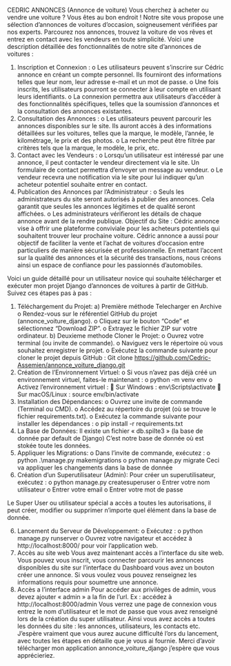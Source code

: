 CEDRIC ANNONCES (Annonce de voiture)
Vous cherchez à acheter ou vendre une voiture ? Vous êtes au bon endroit ! Notre site vous propose une sélection d’annonces de voitures d’occasion, soigneusement vérifiées par nos experts. Parcourez nos annonces, trouvez la voiture de vos rêves et entrez en contact avec les vendeurs en toute simplicité.
Voici une description détaillée des fonctionnalités de notre site d’annonces de voitures :
1.	Inscription et Connexion :
o	Les utilisateurs peuvent s’inscrire sur Cédric annonce  en créant un compte personnel. Ils fourniront des informations telles que leur nom, leur adresse e-mail et un mot de passe.
o	Une fois inscrits, les utilisateurs pourront se connecter à leur compte en utilisant leurs identifiants.
o	La connexion permettra aux utilisateurs d’accéder à des fonctionnalités spécifiques, telles que la soumission d’annonces et la consultation des annonces existantes.
2.	Consultation des Annonces :
o	Les utilisateurs peuvent parcourir les annonces disponibles sur le site. Ils auront accès à des informations détaillées sur les voitures, telles que la marque, le modèle, l’année, le kilométrage, le prix et des photos.
o	La recherche peut être filtrée par critères tels que la marque, le modèle, le prix, etc.
3.	Contact avec les Vendeurs :
o	Lorsqu’un utilisateur est intéressé par une annonce, il peut contacter le vendeur directement via le site. Un formulaire de contact permettra d’envoyer un message au vendeur.
o	Le vendeur recevra une notification via le site pour lui indiquer qu’un acheteur potentiel souhaite entrer en contact.
4.	Publication des Annonces par l’Administrateur :
o	Seuls les administrateurs du site seront autorisés à publier des annonces. Cela garantit que seules les annonces légitimes et de qualité seront affichées.
o	Les administrateurs vérifieront les détails de chaque annonce avant de la rendre publique.
Objectif du Site : Cédric annonce vise à offrir une plateforme conviviale pour les acheteurs potentiels qui souhaitent trouver leur prochaine voiture. Cédric annonce a aussi pour objectif de faciliter la vente et l’achat de voitures d’occasion entre particuliers de manière sécurisée et professionnelle. En mettant l’accent sur la qualité des annonces et la sécurité des transactions, nous créons ainsi un espace de confiance pour les passionnés d’automobiles.



Voici un guide détaillé pour un utilisateur novice qui souhaite télécharger et exécuter mon projet Django d’annonces de voitures à partir de GitHub. Suivez ces étapes pas à pas :
1.	Téléchargement du Projet:
a)	Première méthode
Telecharger en Archive
o	Rendez-vous sur le référentiel GitHub du  projet (annonce_voiture_django).
o	Cliquez sur le bouton “Code” et sélectionnez “Download ZIP”.
o	Extrayez le fichier ZIP sur votre ordinateur.
b)	Deuxieme methode
Cloner le Projet:
o	Ouvrez votre terminal (ou invite de commande).
o	Naviguez vers le répertoire où vous souhaitez enregistrer le projet.
o	Exécutez la commande suivante pour cloner le projet depuis GitHub :
Git clone https://github.com/Cedric-Assemien/annonce_voiture_django.git
1.	Création de l’Environnement Virtuel:
o	Si vous n’avez pas déjà créé un environnement virtuel, faites-le maintenant :
o	python -m venv env
o	Activez l’environnement virtuel : 
	Sur Windows : env\Scripts\activate
	Sur macOS/Linux : source env/bin/activate
2.	Installation des Dépendances:
o	Ouvrez une invite de commande (Terminal ou CMD).
o	Accédez au répertoire du projet (où se trouve le fichier requirements.txt).
o	Exécutez la commande suivante pour installer les dépendances :
o	pip install -r requirements.txt
3.	La Base de Données:
Il existe un fichier « db.spilte3 » (la base  de donnée par default de Django)  C’est notre base de donnée où est stokée toute les données.
4.	Appliquer les Migrations:
o	Dans l’invite de commande, exécutez :
o	python .\manage.py makemigrations
o	python manage.py migrate
Ceci va appliquer les changements dans la base de donnée
5.	Création d’un Superutilisateur (Admin):
Pour créer un superutilisateur, exécutez :
o	python manage.py createsuperuser
o	Entrer votre nom utilisateur
o	Entrer votre email
o	Entrer votre mot de passe 

Le Super User ou utilisateur spécial a accès a toutes les autorisations, il peut créer, modifier ou supprimer n’importe quel élément dans la base de donnée.

6.	Lancement du Serveur de Développement:
o	Exécutez :
o	python manage.py runserver
o	Ouvrez votre navigateur et accédez à http://localhost:8000/ pour voir l’application web.
7.	Accès au site web
Vous avez maintenant accès a l’interface du site web. Vous pouvez vous inscrit, vous connecter parcourir les annonces disponibles du site sur l’interface du Dashboard vous avez un bouton créer une annonce. Si vous voulez vous pouvez renseignez les informations requis pour soumettre une annonce.
8.	Accès a l’interface admin
Pour accéder aux privilèges de admin, vous devez ajouter « admin » a la fin de l’url. Ex : accédez à http://localhost:8000/admin
Vous verrez une page de connexion vous entrez le nom d’utilisateur et le mot de passe que vous avez renseigné lors de la création du super utilisateur. Ainsi vous avez accès a toutes les données du site : les annonces, utilisateurs, les contacts etc.
J’espère vraiment que vous aurez aucune difficulté l’ors du lancement, avec toutes les étapes en détaille que je vous ai fournie. 
Merci d’avoir télécharger mon application annonce_voiture_django j’espère que vous apprécieriez.   
